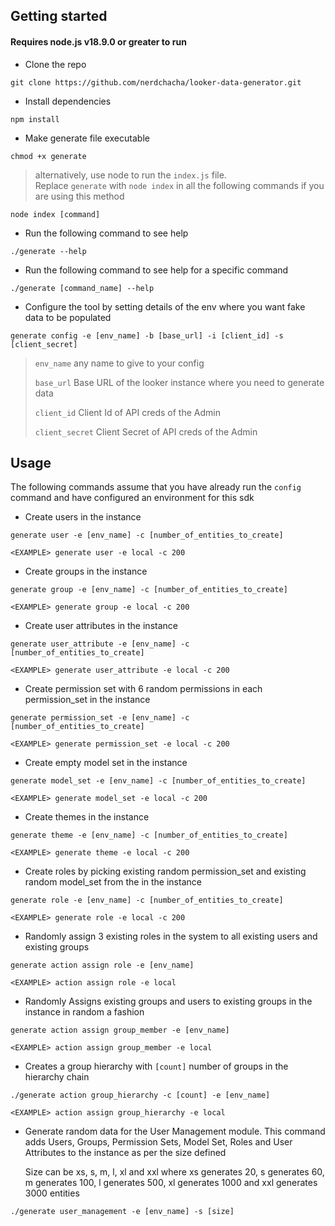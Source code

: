## Getting started

#### Requires node.js v18.9.0 or greater to run

- Clone the repo

```
git clone https://github.com/nerdchacha/looker-data-generator.git
```

- Install dependencies

```
npm install
```

- Make generate file executable

```
chmod +x generate
```

> alternatively, use node to run the `index.js` file.
> <br  />
> Replace `generate` with `node index` in all the following commands if you are using this method

```
node index [command]
```

- Run the following command to see help

```
./generate --help
```

- Run the following command to see help for a specific command

```
./generate [command_name] --help
```

- Configure the tool by setting details of the env where you want fake data to be populated

```
generate config -e [env_name] -b [base_url] -i [client_id] -s [client_secret]
```

> `env_name` any name to give to your config
>
> `base_url` Base URL of the looker instance where you need to generate data
>
> `client_id` Client Id of API creds of the Admin
>
> `client_secret` Client Secret of API creds of the Admin

## Usage

The following commands assume that you have already run the `config` command and have configured an environment for this sdk

- Create users in the instance

```
generate user -e [env_name] -c [number_of_entities_to_create]

<EXAMPLE> generate user -e local -c 200
```

- Create groups in the instance

```
generate group -e [env_name] -c [number_of_entities_to_create]

<EXAMPLE> generate group -e local -c 200
```

- Create user attributes in the instance

```
generate user_attribute -e [env_name] -c [number_of_entities_to_create]

<EXAMPLE> generate user_attribute -e local -c 200
```

- Create permission set with 6 random permissions in each permission_set in the instance

```
generate permission_set -e [env_name] -c [number_of_entities_to_create]

<EXAMPLE> generate permission_set -e local -c 200
```

- Create empty model set in the instance

```
generate model_set -e [env_name] -c [number_of_entities_to_create]

<EXAMPLE> generate model_set -e local -c 200
```

- Create themes in the instance

```
generate theme -e [env_name] -c [number_of_entities_to_create]

<EXAMPLE> generate theme -e local -c 200
```

- Create roles by picking existing random permission_set and existing random model_set from the in the instance

```
generate role -e [env_name] -c [number_of_entities_to_create]

<EXAMPLE> generate role -e local -c 200
```

- Randomly assign 3 existing roles in the system to all existing users and existing groups

```
generate action assign role -e [env_name]

<EXAMPLE> action assign role -e local
```

- Randomly Assigns existing groups and users to existing groups in the instance in random a fashion

```
generate action assign group_member -e [env_name]

<EXAMPLE> action assign group_member -e local
```

- Creates a group hierarchy with `[count]` number of groups in the hierarchy chain

```
./generate action group_hierarchy -c [count] -e [env_name]

<EXAMPLE> action assign group_hierarchy -e local
```

- Generate random data for the User Management module.
  This command adds Users, Groups, Permission Sets, Model Set, Roles and User Attributes to the instance as per the size defined

  Size can be xs, s, m, l, xl and xxl where xs generates 20, s generates 60, m generates 100, l generates 500, xl generates 1000 and xxl generates 3000 entities

```
./generate user_management -e [env_name] -s [size]
```
